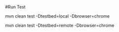 #Run Test

mvn clean test -Dtestbed=local -Dbrowser=chrome


mvn clean test -Dtestbed=remote -Dbrowser=chrome